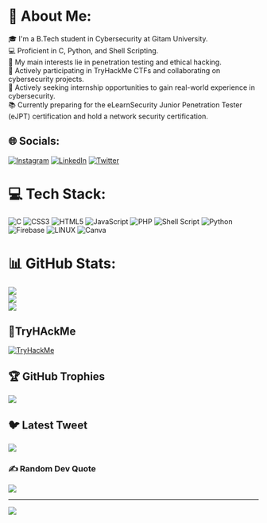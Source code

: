 # 💫 About Me:
🎓 I'm a B.Tech student in Cybersecurity at Gitam University.<br>💻 Proficient in C, Python, and Shell Scripting.<br>🔭 My main interests lie in penetration testing and ethical hacking.<br>🚀 Actively participating in TryHackMe CTFs and collaborating on cybersecurity projects.<br>💼 Actively seeking internship opportunities to gain real-world experience in cybersecurity.<br>📚 Currently preparing for the eLearnSecurity Junior Penetration Tester (eJPT) certification and hold a network security certification.


## 🌐 Socials:
[![Instagram](https://img.shields.io/badge/Instagram-%23E4405F.svg?logo=Instagram&logoColor=white)](https://instagram.com/satvikshetty.v) [![LinkedIn](https://img.shields.io/badge/LinkedIn-%230077B5.svg?logo=linkedin&logoColor=white)](https://linkedin.com/in/satvik-vemulapalli) [![Twitter](https://img.shields.io/badge/Twitter-%231DA1F2.svg?logo=Twitter&logoColor=white)](https://twitter.com/satvikshetty_v) 

# 💻 Tech Stack:
![C](https://img.shields.io/badge/c-%2300599C.svg?style=for-the-badge&logo=c&logoColor=white) ![CSS3](https://img.shields.io/badge/css3-%231572B6.svg?style=for-the-badge&logo=css3&logoColor=white) ![HTML5](https://img.shields.io/badge/html5-%23E34F26.svg?style=for-the-badge&logo=html5&logoColor=white) ![JavaScript](https://img.shields.io/badge/javascript-%23323330.svg?style=for-the-badge&logo=javascript&logoColor=%23F7DF1E) ![PHP](https://img.shields.io/badge/php-%23777BB4.svg?style=for-the-badge&logo=php&logoColor=white) ![Shell Script](https://img.shields.io/badge/shell_script-%23121011.svg?style=for-the-badge&logo=gnu-bash&logoColor=white) ![Python](https://img.shields.io/badge/python-3670A0?style=for-the-badge&logo=python&logoColor=ffdd54) ![Firebase](https://img.shields.io/badge/firebase-%23039BE5.svg?style=for-the-badge&logo=firebase) ![LINUX](https://img.shields.io/badge/Linux-FCC624?style=for-the-badge&logo=linux&logoColor=black) ![Canva](https://img.shields.io/badge/Canva-%2300C4CC.svg?style=for-the-badge&logo=Canva&logoColor=white)
# 📊 GitHub Stats:
![](https://github-readme-stats.vercel.app/api?username=satvik-vs&theme=blueberry&hide_border=false&include_all_commits=true&count_private=true)<br/>
![](https://github-readme-streak-stats.herokuapp.com/?user=satvik-vs&theme=blueberry&hide_border=false)<br/>
![](https://github-readme-stats.vercel.app/api/top-langs/?username=satvik-vs&theme=blueberry&hide_border=false&include_all_commits=true&count_private=true&layout=compact)
## 🎯TryHAckMe
[![TryHackMe](https://tryhackme-badges.s3.amazonaws.com/1380640.png)](https://tryhackme.com/p/satvikshetty)


## 🏆 GitHub Trophies
![](https://github-profile-trophy.vercel.app/?username=satvik-vs&theme=chalk&no-frame=false&no-bg=false&margin-w=4)

## 🐦 Latest Tweet
[![](https://gtce.itsvg.in/api?username=satvikshetty_v)](https://github.com/VishwaGauravIn/github-twitter-card-embed)

### ✍️ Random Dev Quote
![](https://quotes-github-readme.vercel.app/api?type=horizontal&theme=radical)

---
[![](https://visitcount.itsvg.in/api?id=satvik-vs&icon=0&color=0)](https://visitcount.itsvg.in)

<!-- Proudly created with GPRM ( https://gprm.itsvg.in ) -->
